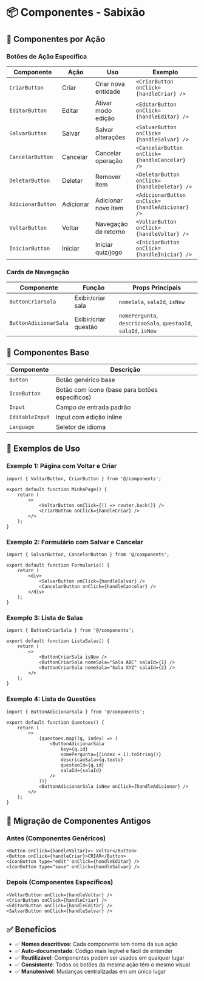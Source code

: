 # 📦 Componentes - Sabixão

## 🎯 Componentes por Ação

### Botões de Ação Específica

| Componente | Ação | Uso | Exemplo |
|------------|------|-----|---------|
| `CriarButton` | Criar | Criar nova entidade | `<CriarButton onClick={handleCriar} />` |
| `EditarButton` | Editar | Ativar modo edição | `<EditarButton onClick={handleEditar} />` |
| `SalvarButton` | Salvar | Salvar alterações | `<SalvarButton onClick={handleSalvar} />` |
| `CancelarButton` | Cancelar | Cancelar operação | `<CancelarButton onClick={handleCancelar} />` |
| `DeletarButton` | Deletar | Remover item | `<DeletarButton onClick={handleDeletar} />` |
| `AdicionarButton` | Adicionar | Adicionar novo item | `<AdicionarButton onClick={handleAdicionar} />` |
| `VoltarButton` | Voltar | Navegação de retorno | `<VoltarButton onClick={handleVoltar} />` |
| `IniciarButton` | Iniciar | Iniciar quiz/jogo | `<IniciarButton onClick={handleIniciar} />` |

### Cards de Navegação

| Componente | Função | Props Principais |
|------------|--------|------------------|
| `ButtonCriarSala` | Exibir/criar sala | `nomeSala`, `salaId`, `isNew` |
| `ButtonAdicionarSala` | Exibir/criar questão | `nomePergunta`, `descricaoSala`, `questaoId`, `salaId`, `isNew` |

## 🧩 Componentes Base

| Componente | Descrição |
|------------|-----------|
| `Button` | Botão genérico base |
| `IconButton` | Botão com ícone (base para botões específicos) |
| `Input` | Campo de entrada padrão |
| `EditableInput` | Input com edição inline |
| `Language` | Seletor de idioma |

## 📝 Exemplos de Uso

### Exemplo 1: Página com Voltar e Criar
```tsx
import { VoltarButton, CriarButton } from '@/components';

export default function MinhaPage() {
    return (
        <>
            <VoltarButton onClick={() => router.back()} />
            <CriarButton onClick={handleCriar} />
        </>
    );
}
```

### Exemplo 2: Formulário com Salvar e Cancelar
```tsx
import { SalvarButton, CancelarButton } from '@/components';

export default function Formulario() {
    return (
        <div>
            <SalvarButton onClick={handleSalvar} />
            <CancelarButton onClick={handleCancelar} />
        </div>
    );
}
```

### Exemplo 3: Lista de Salas
```tsx
import { ButtonCriarSala } from '@/components';

export default function ListaSalas() {
    return (
        <>
            <ButtonCriarSala isNew />
            <ButtonCriarSala nomeSala="Sala ABC" salaId={1} />
            <ButtonCriarSala nomeSala="Sala XYZ" salaId={2} />
        </>
    );
}
```

### Exemplo 4: Lista de Questões
```tsx
import { ButtonAdicionarSala } from '@/components';

export default function Questoes() {
    return (
        <>
            {questoes.map((q, index) => (
                <ButtonAdicionarSala
                    key={q.id}
                    nomePergunta={(index + 1).toString()}
                    descricaoSala={q.texto}
                    questaoId={q.id}
                    salaId={salaId}
                />
            ))}
            <ButtonAdicionarSala isNew onClick={handleAdicionar} />
        </>
    );
}
```

## 🔄 Migração de Componentes Antigos

### Antes (Componentes Genéricos)
```tsx
<Button onClick={handleVoltar}>← Voltar</Button>
<Button onClick={handleCriar}>CRIAR</Button>
<IconButton type="edit" onClick={handleEditar} />
<IconButton type="save" onClick={handleSalvar} />
```

### Depois (Componentes Específicos)
```tsx
<VoltarButton onClick={handleVoltar} />
<CriarButton onClick={handleCriar} />
<EditarButton onClick={handleEditar} />
<SalvarButton onClick={handleSalvar} />
```

## ✅ Benefícios

- ✅ **Nomes descritivos**: Cada componente tem nome da sua ação
- ✅ **Auto-documentado**: Código mais legível e fácil de entender
- ✅ **Reutilizável**: Componentes podem ser usados em qualquer lugar
- ✅ **Consistente**: Todos os botões da mesma ação têm o mesmo visual
- ✅ **Manutenível**: Mudanças centralizadas em um único lugar
